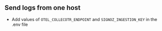 ## Send logs from one host 


* Add values of `OTEL_COLLECOTR_ENDPOINT` and `SIGNOZ_INGESTION_KEY` in the .env file
